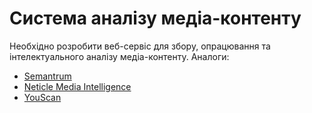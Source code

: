 # Система аналізу медіа-контенту
Необхідно розробити веб-сервіс для збору, опрацювання та інтелектуального аналізу медіа-контенту. Аналоги:

- [Semantrum](https://promo.semantrum.net/uk/golovna/)
- [Neticle Media Intelligence](https://neticle.com/mediaintelligence/hu/)
- [YouScan](https://youscan.io/)

